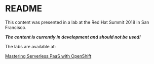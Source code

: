 # README

This content was presented in a lab at the Red Hat Summit 2018 in San Francisco.

***The content is currently in development and should not be used!***

The labs are available at:

[Mastering Serverless PaaS with OpenShift](./mastering-serverless-paas-with-openshift/index.adoc)
